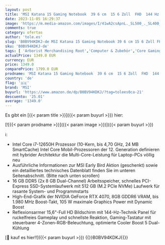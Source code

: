 ```yaml
---
layout: post
title: 'MSI Katana 15 Gaming Notebook  39 6 cm  15 6 Zoll  FHD  144 Hz  Intel Core i7-12650H  2x8GB RAM  512GB SSD  RTX 4070 8 GB  Windows 11 Home  QWERTZ Tastatur  Schwarz  B12VGK-424'
date: 2023-11-05 16:29:37
image: 'https://m.media-amazon.com/images/I/41wA2csApnL._SL500_._SL400_.jpg'
comments: true
category: ofertas
author: 'tole.es'
slug: 'B0BV94KDKJ-de MSI Katana 15 Gaming Notebook 39 6 cm 15 6 Zoll FHD 144 Hz...'
sku: 'B0BV94KDKJ-de'
tags: [ 'Arborist Merchandising Root','Computer & Zubehör','Core Gaming','Laptops','Laptops gaming','Normale Laptop-Computer','PC','Self Service','Special Features Stores','a4cbee59-f823-40fe-831a-7de64f655f6f_0','a4cbee59-f823-40fe-831a-7de64f655f6f_101','a4cbee59-f823-40fe-831a-7de64f655f6f_2301','a4cbee59-f823-40fe-831a-7de64f655f6f_601','a4cbee59-f823-40fe-831a-7de64f655f6f_6301','msi','🇩🇪', ]
actualPrice: 1349.0 EUR
currency: EUR
price: 1349.0
comparePrice: 1799.0 EUR
prodname: 'MSI Katana 15 Gaming Notebook  39 6 cm  15 6 Zoll  FHD  144 Hz  Intel Core i7-12650H  2x8GB RAM  512GB SSD  RTX 4070 8 GB  Windows 11 Home  QWERTZ Tastatur  Schwarz  B12VGK-424'
country: 'de'
flag: '🇩🇪'
brand: 'MSI'
buyurl: 'https://www.amazon.de/dp/B0BV94KDKJ/?tag=tolees0ca-21'
descuento: '25.01'
average: '1349.0'
---
```


Es gibt ein [{{< param title >}}]({{< param buyurl >}}) hier:

[![{{< param prodname >}}]({{< param image >}})]({{< param buyurl >}})

ℹ️:

- Intel Core i7-12650H Prozessor (10-Kern, bis 4,70 GHz, 24 MB SmartCache) Intel Core Mobil-Prozessoren der 12. Generation definieren mit hybrider Architektur die Multi-Core-Leistung für Laptop-PCs völlig neu
- Ausführliche Informationen zur MSI Early Bird Aktion (geschenkt) sowie ein detailliertes technisches Datenblatt finden Sie im unteren Seitenabschnitt. (Bitte nach unten scrollen)
- 16 GB DDR5 (2x 8 GB Dual-Channel) Arbeitsspeicher, schnelles PCI-Express SSD-Systemlaufwerk mit 512 GB (M.2 PCIe NVMe) Laufwerk für rasante System- und Programmstarts
- High-End-Grafik der NVIDIA GeForce RTX 4070, 8GB GDDR6 VRAM, bis 1.980 MHz Boost-Takt, 105 W maximale Graphics Power mit Dynamic Boost
- Reflexionsarmer 15,6"-Full HD Bildschirm mit 144-Hz-Technik Panel für ruckelfreies Gameplay und schnellste Reaktion, Gaming-Tastatur mit steuerbarer 4-Zonen-RGB-Beleuchtung, optimierte Cooler Boost 5 Dual-Kühlung

[🛒 kauf es hier!!]({{< param buyurl >}})
{{<world>}}B0BV94KDKJ{{</world>}}
